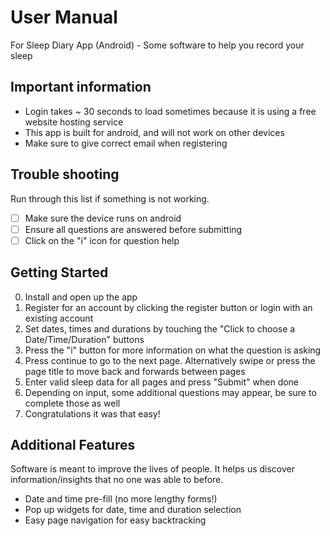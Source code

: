 # User Manual
For Sleep Diary App (Android) - Some software to help you record your sleep

## Important information
* Login takes ~ 30 seconds to load sometimes because it is using a free website hosting service
* This app is built for android, and will not work on other devices
* Make sure to give correct email when registering

## Trouble shooting
Run through this list if something is not working.
- [ ] Make sure the device runs on android
- [ ] Ensure all questions are answered before submitting
- [ ] Click on the "i" icon for question help

## Getting Started
0. Install and open up the app
1. Register for an account by clicking the register button or login with an existing account
2. Set dates, times and durations by touching the "Click to choose a Date/Time/Duration" buttons
3. Press the "i" button for more information on what the question is asking
4. Press continue to go to the next page. Alternatively swipe or press the page title to move back and forwards between pages
5. Enter valid sleep data for all pages and press "Submit" when done
6. Depending on input, some additional questions may appear, be sure to complete those as well
7. Congratulations it was that easy!

## Additional Features
Software is meant to improve the lives of people. It helps us discover information/insights that no one was able to before.

* Date and time pre-fill (no more lengthy forms!)
* Pop up widgets for date, time and duration selection
* Easy page navigation for easy backtracking
